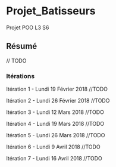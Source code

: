 # Projet_Batisseurs
Projet POO L3 S6

## Résumé 
// TODO

### Itérations

   Itération 1 - Lundi 19 Février 2018
   //TODO
   
   Itération 2 - Lundi 26 Février 2018
   //TODO
   
   Itération 3 - Lundi 12 Mars 2018
   //TODO
   
   Itération 4 - Lundi 19 Mars 2018
   //TODO
   
   Itération 5 - Lundi 26 Mars 2018
   //TODO
   
   Itération 6 - Lundi 9 Avril 2018
   //TODO
   
   Itération 7 - Lundi 16 Avril 2018
   //TODO
   

